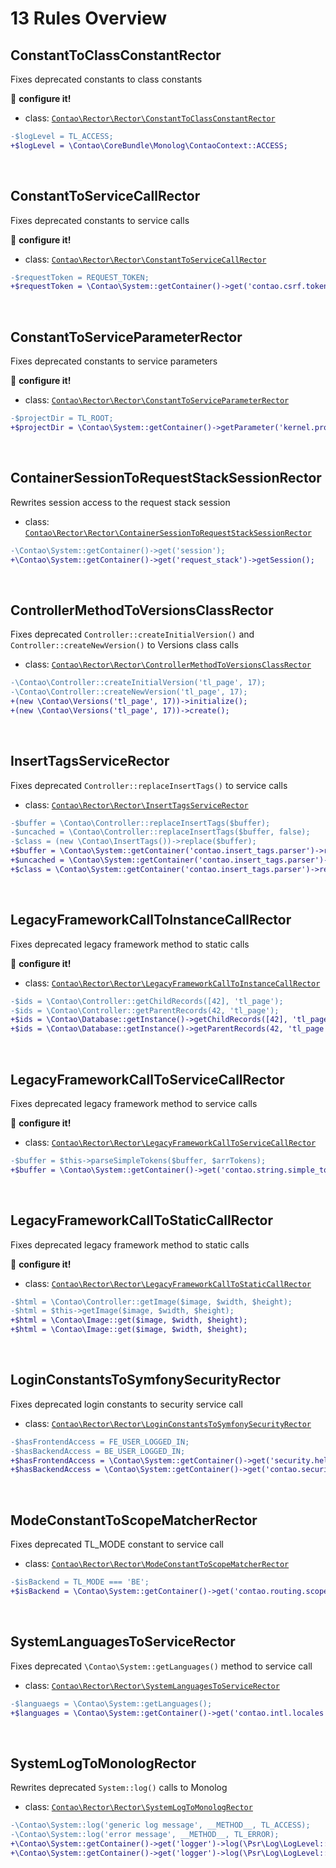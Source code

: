 # 13 Rules Overview

## ConstantToClassConstantRector

Fixes deprecated constants to class constants

:wrench: **configure it!**

- class: [`Contao\Rector\Rector\ConstantToClassConstantRector`](../src/Rector/ConstantToClassConstantRector.php)

```diff
-$logLevel = TL_ACCESS;
+$logLevel = \Contao\CoreBundle\Monolog\ContaoContext::ACCESS;
```

<br>

## ConstantToServiceCallRector

Fixes deprecated constants to service calls

:wrench: **configure it!**

- class: [`Contao\Rector\Rector\ConstantToServiceCallRector`](../src/Rector/ConstantToServiceCallRector.php)

```diff
-$requestToken = REQUEST_TOKEN;
+$requestToken = \Contao\System::getContainer()->get('contao.csrf.token_manager')->getDefaultTokenValue();
```

<br>

## ConstantToServiceParameterRector

Fixes deprecated constants to service parameters

:wrench: **configure it!**

- class: [`Contao\Rector\Rector\ConstantToServiceParameterRector`](../src/Rector/ConstantToServiceParameterRector.php)

```diff
-$projectDir = TL_ROOT;
+$projectDir = \Contao\System::getContainer()->getParameter('kernel.project_dir');
```

<br>

## ContainerSessionToRequestStackSessionRector

Rewrites session access to the request stack session

- class: [`Contao\Rector\Rector\ContainerSessionToRequestStackSessionRector`](../src/Rector/ContainerSessionToRequestStackSessionRector.php)

```diff
-\Contao\System::getContainer()->get('session');
+\Contao\System::getContainer()->get('request_stack')->getSession();
```

<br>

## ControllerMethodToVersionsClassRector

Fixes deprecated `Controller::createInitialVersion()` and `Controller::createNewVersion()` to Versions class calls

- class: [`Contao\Rector\Rector\ControllerMethodToVersionsClassRector`](../src/Rector/ControllerMethodToVersionsClassRector.php)

```diff
-\Contao\Controller::createInitialVersion('tl_page', 17);
-\Contao\Controller::createNewVersion('tl_page', 17);
+(new \Contao\Versions('tl_page', 17))->initialize();
+(new \Contao\Versions('tl_page', 17))->create();
```

<br>

## InsertTagsServiceRector

Fixes deprecated `Controller::replaceInsertTags()` to service calls

- class: [`Contao\Rector\Rector\InsertTagsServiceRector`](../src/Rector/InsertTagsServiceRector.php)

```diff
-$buffer = \Contao\Controller::replaceInsertTags($buffer);
-$uncached = \Contao\Controller::replaceInsertTags($buffer, false);
-$class = (new \Contao\InsertTags())->replace($buffer);
+$buffer = \Contao\System::getContainer('contao.insert_tags.parser')->replace($buffer);
+$uncached = \Contao\System::getContainer('contao.insert_tags.parser')->replaceInline($buffer);
+$class = \Contao\System::getContainer('contao.insert_tags.parser')->replace($buffer);
```

<br>

## LegacyFrameworkCallToInstanceCallRector

Fixes deprecated legacy framework method to static calls

:wrench: **configure it!**

- class: [`Contao\Rector\Rector\LegacyFrameworkCallToInstanceCallRector`](../src/Rector/LegacyFrameworkCallToInstanceCallRector.php)

```diff
-$ids = \Contao\Controller::getChildRecords([42], 'tl_page');
-$ids = \Contao\Controller::getParentRecords(42, 'tl_page');
+$ids = \Contao\Database::getInstance()->getChildRecords([42], 'tl_page');
+$ids = \Contao\Database::getInstance()->getParentRecords(42, 'tl_page');
```

<br>

## LegacyFrameworkCallToServiceCallRector

Fixes deprecated legacy framework method to service calls

:wrench: **configure it!**

- class: [`Contao\Rector\Rector\LegacyFrameworkCallToServiceCallRector`](../src/Rector/LegacyFrameworkCallToServiceCallRector.php)

```diff
-$buffer = $this->parseSimpleTokens($buffer, $arrTokens);
+$buffer = \Contao\System::getContainer()->get('contao.string.simple_token_parser')->parse($buffer, $arrTokens);
```

<br>

## LegacyFrameworkCallToStaticCallRector

Fixes deprecated legacy framework method to static calls

:wrench: **configure it!**

- class: [`Contao\Rector\Rector\LegacyFrameworkCallToStaticCallRector`](../src/Rector/LegacyFrameworkCallToStaticCallRector.php)

```diff
-$html = \Contao\Controller::getImage($image, $width, $height);
-$html = $this->getImage($image, $width, $height);
+$html = \Contao\Image::get($image, $width, $height);
+$html = \Contao\Image::get($image, $width, $height);
```

<br>

## LoginConstantsToSymfonySecurityRector

Fixes deprecated login constants to security service call

- class: [`Contao\Rector\Rector\LoginConstantsToSymfonySecurityRector`](../src/Rector/LoginConstantsToSymfonySecurityRector.php)

```diff
-$hasFrontendAccess = FE_USER_LOGGED_IN;
-$hasBackendAccess = BE_USER_LOGGED_IN;
+$hasFrontendAccess = \Contao\System::getContainer()->get('security.helper')->isGranted('ROLE_MEMBER');
+$hasBackendAccess = \Contao\System::getContainer()->get('contao.security.token_checker')->isPreviewMode();
```

<br>

## ModeConstantToScopeMatcherRector

Fixes deprecated TL_MODE constant to service call

- class: [`Contao\Rector\Rector\ModeConstantToScopeMatcherRector`](../src/Rector/ModeConstantToScopeMatcherRector.php)

```diff
-$isBackend = TL_MODE === 'BE';
+$isBackend = \Contao\System::getContainer()->get('contao.routing.scope_matcher')->isBackendRequest(\Contao\System::getContainer()->get('request_stack')->getCurrentRequest() ?? \Symfony\Component\HttpFoundation\Request::create(''));
```

<br>

## SystemLanguagesToServiceRector

Fixes deprecated `\Contao\System::getLanguages()` method to service call

- class: [`Contao\Rector\Rector\SystemLanguagesToServiceRector`](../src/Rector/SystemLanguagesToServiceRector.php)

```diff
-$languaegs = \Contao\System::getLanguages();
+$languages = \Contao\System::getContainer()->get('contao.intl.locales')->getLocales(null, true);
```

<br>

## SystemLogToMonologRector

Rewrites deprecated `System::log()` calls to Monolog

- class: [`Contao\Rector\Rector\SystemLogToMonologRector`](../src/Rector/SystemLogToMonologRector.php)

```diff
-\Contao\System::log('generic log message', __METHOD__, TL_ACCESS);
-\Contao\System::log('error message', __METHOD__, TL_ERROR);
+\Contao\System::getContainer()->get('logger')->log(\Psr\Log\LogLevel::INFO, 'generic log message', ['contao' => new \Contao\CoreBundle\Monolog\ContaoContext(__METHOD__, \Contao\CoreBundle\Monolog\ContaoContext::ACCESS)]);
+\Contao\System::getContainer()->get('logger')->log(\Psr\Log\LogLevel::ERROR, 'error message', ['contao' => new \Contao\CoreBundle\Monolog\ContaoContext(__METHOD__, \Contao\CoreBundle\Monolog\ContaoContext::ERROR)]);
```

<br>

